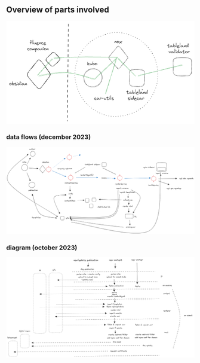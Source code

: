 ## Overview of parts involved 

![arch](./drawings/dsg-architecture.png)

### data flows (december 2023)

![arch](./drawings/DSG2.png)

### diagram (october 2023) 

![arch](./drawings/DSG.png)

